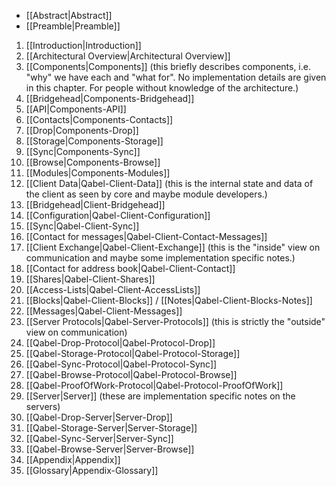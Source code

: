 * [[Abstract|Abstract]]
* [[Preamble|Preamble]]

1. [[Introduction|Introduction]]
2. [[Architectural Overview|Architectural Overview]]
3. [[Components|Components]] (this briefly describes components, i.e. "why" we have each and "what for". No implementation details are given in this chapter. For people without knowledge of the architecture.)
  1. [[Bridgehead|Components-Bridgehead]]
  2. [[API|Components-API]]
  3. [[Contacts|Components-Contacts]]
  4. [[Drop|Components-Drop]]
  5. [[Storage|Components-Storage]]
  6. [[Sync|Components-Sync]]
  7. [[Browse|Components-Browse]]
  8. [[Modules|Components-Modules]]
4. [[Client Data|Qabel-Client-Data]] (this is the internal state and data of the client as seen by core and maybe module developers.)
  1. [[Bridgehead|Client-Bridgehead]]
  2. [[Configuration|Qabel-Client-Configuration]]
  3. [[Sync|Qabel-Client-Sync]]
  4. [[Contact for messages|Qabel-Client-Contact-Messages]]
5. [[Client Exchange|Qabel-Client-Exchange]] (this is the "inside" view on communication and maybe some implementation specific notes.)
  5. [[Contact for address book|Qabel-Client-Contact]]
  6. [[Shares|Qabel-Client-Shares]]
  7. [[Access-Lists|Qabel-Client-AccessLists]]
  8. [[Blocks|Qabel-Client-Blocks]] / [[Notes|Qabel-Client-Blocks-Notes]]
  9. [[Messages|Qabel-Client-Messages]]
6. [[Server Protocols|Qabel-Server-Protocols]] (this is strictly the "outside" view on communication)
  1. [[Qabel-Drop-Protocol|Qabel-Protocol-Drop]]
  2. [[Qabel-Storage-Protocol|Qabel-Protocol-Storage]]
  3. [[Qabel-Sync-Protocol|Qabel-Protocol-Sync]]
  4. [[Qabel-Browse-Protocol|Qabel-Protocol-Browse]]
  5. [[Qabel-ProofOfWork-Protocol|Qabel-Protocol-ProofOfWork]]
7. [[Server|Server]] (these are implementation specific notes on the servers)
  1. [[Qabel-Drop-Server|Server-Drop]]
  2. [[Qabel-Storage-Server|Server-Storage]]
  3. [[Qabel-Sync-Server|Server-Sync]]
  4. [[Qabel-Browse-Server|Server-Browse]]
8. [[Appendix|Appendix]]
  1. [[Glossary|Appendix-Glossary]]
